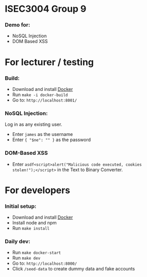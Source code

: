 # ISEC3004 Group 9

### Demo for:

-   NoSQL Injection
-   DOM Based XSS

# For lecturer / testing

### Build:

-   Download and install [Docker](https://www.docker.com/products/docker-desktop/)
-   Run `make -i docker-build`
-   Go to: `http://localhost:8001/`

### NoSQL Injection:

Log in as any existing user.

-   Enter `james` as the username
-   Enter `{ "$ne": "" }` as the password

### DOM-Based XSS

-   Enter `asdf<script>alert("Malicious code executed, cookies stolen!");</script>` in the Text to Binary Converter.

# For developers

### Initial setup:

-   Download and install [Docker](https://www.docker.com/products/docker-desktop/)
-   Install node and npm
-   Run `make install`

### Daily dev:

-   Run `make docker-start`
-   Run `make dev`
-   Go to: `http://localhost:8000/`
-   Click `/seed-data` to create dummy data and fake accounts
